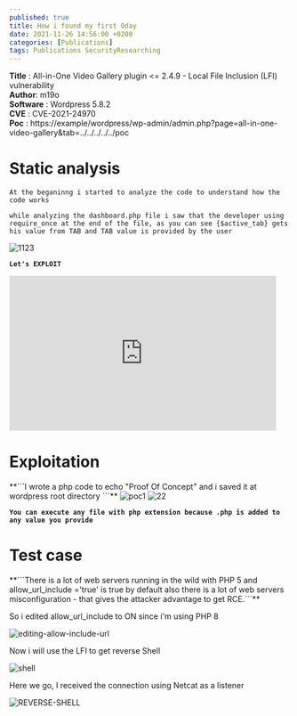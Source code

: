 ```yaml
---
published: true
title: How i found my first 0day 
date: 2021-11-26 14:56:00 +0200
categories: [Publications]
tags: Publications SecurityResearching
---
```




**Title** : All-in-One Video Gallery plugin <= 2.4.9 - Local File Inclusion (LFI) vulnerability
<br>
**Author**: m19o 
<br>
**Software** : Wordpress 5.8.2
<br>
**CVE** : CVE-2021-24970
<br>
**Poc** : https://example/wordpress/wp-admin/admin.php?page=all-in-one-video-gallery&tab=../../../../../poc
<br>

<h1><strong>Static analysis</strong></h1>
  
```At the beganinng i started to analyze the code to understand how the code works``` 

```while analyzing the dashboard.php file i saw that the developer using require_once at the end of the file, as you can see {$active_tab} gets his value from TAB and TAB value is provided by the user```
  
  
<img src="https://i.ibb.co/hXRcSQp/1123.png" alt="1123" border="0">


**```Let's EXPLOIT```**


<iframe src="https://giphy.com/embed/CY3A9zOlZR8uhFbeok" width="480" height="278" frameBorder="0" class="giphy-embed" allowFullScreen></iframe>

<h1><strong>Exploitation</strong></h1>
**```I wrote a php code to echo "Proof Of Concept" and i saved it at wordpress root directory ```**

<img src="https://i.ibb.co/hMtgfD5/poc1.png" alt="poc1" border="0">


<img src="https://i.ibb.co/nCSZcPc/22.png" alt="22" border="0">

**```You can execute any file with php extension because .php is added to any value you provide```**
  
  
<h1>Test case</h1>
**```There is a lot of web servers running in the wild with PHP 5 and allow_url_include ='true' is true by default also there is a lot of web servers misconfiguration - that gives the attacker advantage to get RCE.```**

<p>So i edited allow_url_include to ON since i'm using PHP 8</p> 

<img src="https://i.ibb.co/VvKMZrD/editing-allow-include-url.png" alt="editing-allow-include-url" border="0">

<p> Now i will use the LFI to get reverse Shell</p>

<img src="https://i.ibb.co/mcjJdBX/shell.png" alt="shell" border="0">

<p> Here we go, I received the connection using Netcat as a listener</p>
  
<img src="https://i.ibb.co/wy2H2Fs/REVERSE-SHELL.png" alt="REVERSE-SHELL" border="0">


